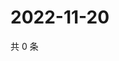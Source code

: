 # 2022-11-20

共 0 条

<!-- BEGIN WEIBO -->
<!-- 最后更新时间 Sun Nov 20 2022 15:13:44 GMT+0800 (China Standard Time) -->

<!-- END WEIBO -->
